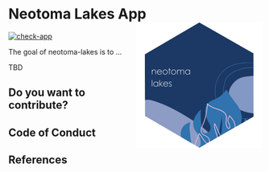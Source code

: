 
<!-- README.md is generated from README.Rmd. Please edit that file -->

# Neotoma Lakes App <img src="www/neotomalakes_logo.png" align="right" height="250" />

<!-- badges: start -->

[![check-app](https://github.com/flor14/neotoma-lakes/actions/workflows/check-app.yaml/badge.svg)](https://github.com/flor14/neotoma-lakes/actions/workflows/check-app.yaml)
<!-- badges: end -->

The goal of neotoma-lakes is to …

TBD

## Do you want to contribute?

## Code of Conduct

## References
